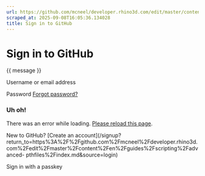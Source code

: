 ```yaml
---
url: https://github.com/mcneel/developer.rhino3d.com/edit/master/content/en/guides/scripting/advanced-pthfiles/index.md
scraped_at: 2025-09-08T16:05:36.134028
title: Sign in to GitHub
---
```


# Sign in to GitHub

{{ message }}

Username or email address

Password  [Forgot password?](/password_reset)

###  Uh oh!

There was an error while loading. [Please reload this page]().

New to GitHub? [Create an
account](/signup?return_to=https%3A%2F%2Fgithub.com%2Fmcneel%2Fdeveloper.rhino3d.com%2Fedit%2Fmaster%2Fcontent%2Fen%2Fguides%2Fscripting%2Fadvanced-
pthfiles%2Findex.md&source=login)

Sign in with a passkey

